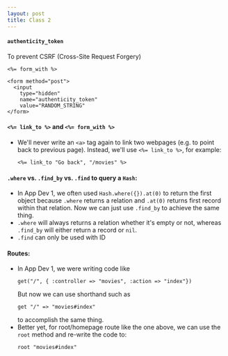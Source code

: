 ```yaml
---
layout: post
title: Class 2
---
```


#### `authenticity_token`
To prevent CSRF (Cross-Site Request Forgery)
```
<%= form_with %>

<form method="post"> 
  <input
    type="hidden" 
    name="authenticity_token" 
    value="RANDOM_STRING"
</form>
```

#### `<%= link_to %>` and `<%= form_with %>`
- We'll never write an `<a>` tag again to link two webpages (e.g. to point back to previous page). Instead, we'll use `<%= link_to %>`, for example:
  ```
  <%= link_to "Go back", "/movies" %>
  ```

#### `.where` vs. `.find_by` vs. `.find` to query a `Hash`:
- In App Dev 1, we often used `Hash.where({}).at(0)` to return the first object because `.where` returns a relation and `.at(0)` returns first record within that relation. Now we can just use `.find_by` to achieve the same thing.
- `.where` will always returns a relation whether it's empty or not, whereas `.find_by` will either return a record or `nil`.
- `.find` can only be used with ID

#### Routes:
- In App Dev 1, we were writing code like 
  ```
  get("/", { :controller => "movies", :action => "index"})
  ```
  But now we can use shorthand such as 
  ```
  get "/" => "movies#index"
  ```
  to accomplish the same thing. 
- Better yet, for root/homepage route like the one above, we can use the `root` method and re-write the code to:
  ```
  root "movies#index"
  ```
#### 
